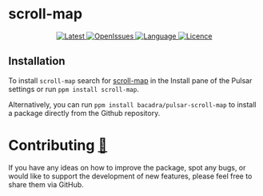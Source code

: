 # scroll-map

<p align="center">
  <a href="https://github.com/bacadra/pulsar-scroll-map/tags">
  <img src="https://img.shields.io/github/v/tag/bacadra/pulsar-scroll-map?style=for-the-badge&label=Latest&color=blue" alt="Latest">
  </a>
  <a href="https://github.com/bacadra/pulsar-scroll-map/issues">
  <img src="https://img.shields.io/github/issues-raw/bacadra/pulsar-scroll-map?style=for-the-badge&color=blue" alt="OpenIssues">
  </a>
  <a href="https://github.com/bacadra/pulsar-scroll-map/blob/master/package.json">
  <img src="https://img.shields.io/github/languages/top/bacadra/pulsar-scroll-map?style=for-the-badge&color=blue" alt="Language">
  </a>
  <a href="https://github.com/bacadra/pulsar-scroll-map/blob/master/LICENSE">
  <img src="https://img.shields.io/github/license/bacadra/pulsar-scroll-map?style=for-the-badge&color=blue" alt="Licence">
  </a>
</p>

## Installation

To install `scroll-map` search for [scroll-map](https://web.pulsar-edit.dev/packages/scroll-map) in the Install pane of the Pulsar settings or run `ppm install scroll-map`.

Alternatively, you can run `ppm install bacadra/pulsar-scroll-map` to install a package directly from the Github repository.

# Contributing [🍺](https://www.buymeacoffee.com/asiloisad)

If you have any ideas on how to improve the package, spot any bugs, or would like to support the development of new features, please feel free to share them via GitHub.
